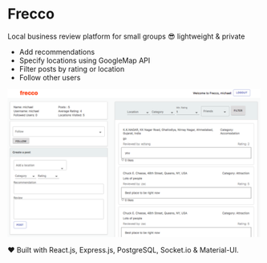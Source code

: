 # Frecco

Local business review platform for small groups :sunglasses: lightweight & private

* Add recommendations
* Specify locations using GoogleMap API
* Filter posts by rating or location
* Follow other users

![](doc/main_frecco.png)

:heart: Built with React.js, Express.js, PostgreSQL, Socket.io & Material-UI. 
